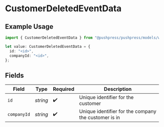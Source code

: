 # CustomerDeletedEventData

## Example Usage

```typescript
import { CustomerDeletedEventData } from "@pushpress/pushpress/models/webhooks";

let value: CustomerDeletedEventData = {
  id: "<id>",
  companyId: "<id>",
};
```

## Fields

| Field                                                | Type                                                 | Required                                             | Description                                          |
| ---------------------------------------------------- | ---------------------------------------------------- | ---------------------------------------------------- | ---------------------------------------------------- |
| `id`                                                 | *string*                                             | :heavy_check_mark:                                   | Unique identifier for the customer                   |
| `companyId`                                          | *string*                                             | :heavy_check_mark:                                   | Unique identifier for the company the customer is in |